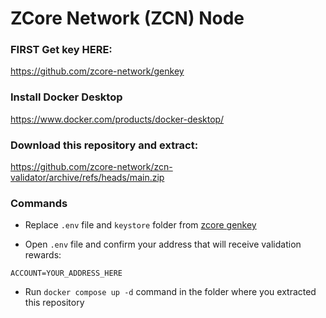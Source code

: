 # ZCore Network (ZCN) Node

### FIRST Get key HERE:
https://github.com/zcore-network/genkey

### Install Docker Desktop
https://www.docker.com/products/docker-desktop/

### Download this repository and extract:
https://github.com/zcore-network/zcn-validator/archive/refs/heads/main.zip

### Commands

- Replace ```.env``` file and ```keystore``` folder from [zcore genkey](https://github.com/zcore-network/zcn-genkey)

- Open ```.env``` file and confirm your address that will receive validation rewards:
```
ACCOUNT=YOUR_ADDRESS_HERE
```

- Run ```docker compose up -d``` command in the folder where you extracted this repository
